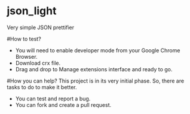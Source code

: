 # json_light
Very simple JSON prettifier

#How to test?
- You will need to enable developer mode from your Google Chrome Browser.
- Download crx file.
- Drag and drop to Manage extensions interface and ready to go.

#How you can help?
This project is in its very initial phase. So, there are tasks to do to make it better.
- You can test and report a bug.
- You can fork and create a pull request.
